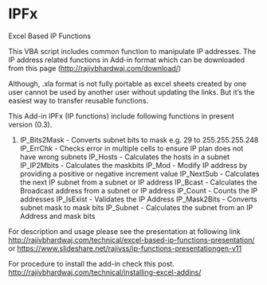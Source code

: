 # IPFx
Excel Based IP Functions

This VBA script includes common function to manipulate IP addresses. The IP address related functions in Add-in format which can be downloaded from this page (http://rajivbhardwaj.com/download/)

Although, .xla format is not fully portable as excel sheets created by one user cannot be used by another user without updating the links. But it’s the easiest way to transfer reusable functions.

This Add-in IPFx (IP functions) include following functions in present version (0.3).

1. IP_Bits2Mask - Converts subnet bits to mask e.g. 29 to 255.255.255.248
IP_ErrChk - Checks error in multiple cells to ensure IP plan does not have wrong subnets
IP_Hosts - Calculates the hosts in a subnet
IP_IP2Mbits -  Calculates the maskbits
IP_Mod - Modify IP address by providing a positive or negative increment value
IP_NextSub - Calculates the next IP subnet from a subnet or  IP address
IP_Bcast - Calculates the Broadcast address from a subnet or  IP address
IP_Count - Counts the IP addresses
IP_IsExist - Validates the IP Address
IP_Mask2Bits - Converts subnet mask to mask bits
IP_Subnet - Calculates the subnet from an IP Address and mask bits

For description and usage please see the presentation at following link
http://rajivbhardwaj.com/technical/excel-based-ip-functions-presentation/
or
https://www.slideshare.net/rajivss/ip-functions-presentationgen-v11


For procedure to install the add-in check this post.
http://rajivbhardwaj.com/technical/installing-excel-addins/

